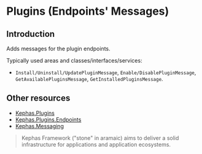 ﻿# Plugins (Endpoints' Messages)

## Introduction
Adds messages for the plugin endpoints.

Typically used areas and classes/interfaces/services:
* `Install/Uninstall/UpdatePluginMessage`, `Enable/DisablePluginMessage`, `GetAvailablePluginsMessage`, `GetInstalledPluginsMessage`.

## Other resources

* [Kephas.Plugins](https://www.nuget.org/packages/Kephas.Plugins)
* [Kephas.Plugins.Endpoints](https://www.nuget.org/packages/Kephas.Plugins.Endpoints)
* [Kephas.Messaging](https://www.nuget.org/packages/Kephas.Messaging)

> Kephas Framework ("stone" in aramaic) aims to deliver a solid infrastructure for applications and application ecosystems.
